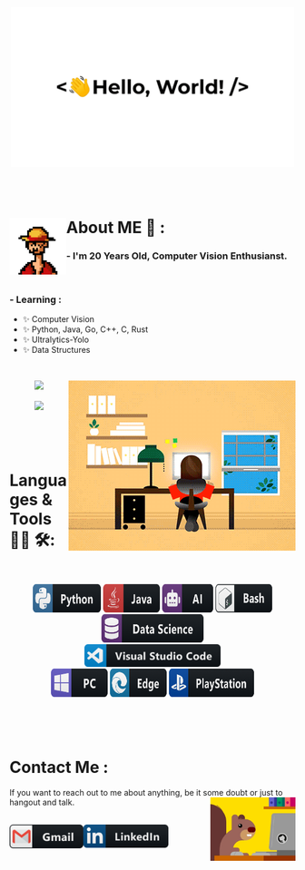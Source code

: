 <div align="center">
<img width="500" alt="GIF" align="center" src="assets/hellomul.gif">
</div>

</br>
</br>
</br>

# About ME 💬 : <img align="left" hight="100" width="100" src="assets/luffyPix.gif">
### - I'm 20 Years Old, Computer Vision Enthusianst.
</br>

### - Learning :
- ✨ Computer Vision
- ✨ Python, Java, Go, C++, C, Rust
- ✨ Ultralytics-Yolo
- ✨ Data Structures
</br>
<p align="center">
  <a href="https://github.com/anuraghazra/github-readme-stats">
<img src="https://github-readme-stats.vercel.app/api/top-langs/?username=SuperInfinity&layout=donut-vertical" >
  </a>
  <img align="right" height="300" width="400" src="assets/wrok11.gif">
  </br>
  </br>
  <a href="https://github.com/anuraghazra/github-readme-stats"> 
<img src="https://github-readme-stats.vercel.app/api?username=SuperInfinity&show_icons=true&theme=radical"/>
  </a>
</p> 

</br>
</br>
</br>



# Languages & Tools 👨‍💻 🛠:
</br>

<p align="center">

<!-- For more icons please follow  https://github.com/MikeCodesDotNET/ColoredBadges -->
<img src="assets/icons/python.png" alt="python" width="120" height="50">
<img src="assets/icons/java.png" alt="java"  width="100" height="50">
<img src="assets/icons/ai.png" alt="AI" width="90" height="50">
<img src="assets/icons/bash.png" alt="bash" width="100" height="50">
<img src="assets/icons/datascience.png" alt="datascience" width="180" height="50">
</br>
<img src="assets/icons/visualstudio_code.png" alt="visualstudio_code" width="240" hight="50">
</br>
<img src="assets/icons/pc.png" alt="pc" width="100" height="50">
<img src="assets/icons/edge.png" alt="edge" width="100" height="50">
<img src="assets/icons/playstation@3x.png" alt="playstation" width="150" height="50">
</p>
</br>
</br>
</br>



# Contact Me :
If you want to reach out to me about anything, be it some doubt or just to hangout and talk.
<img src="assets/githubIsGud.gif" width="150" hight="100" align="right">

<br>
<a href="mailto:superinfintiy5@gmail.com">
 <img align="left" alt="Gmail" width="130" hight="100" src="assets/icons/gmail.png" />
</a>
<t>
<a href="www.linkedin.com/in/tanmay-k-8167022a6">
  <img align="left" alt="Linkedin" width="150" hight="100" src="assets/icons/linkedin.png" />
</br>
</br>
</br>
</a>

